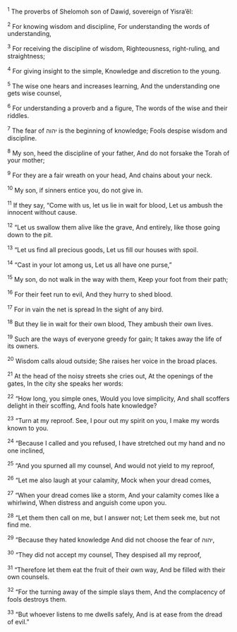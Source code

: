 <sup>1</sup> The proverbs of Shelomoh son of Dawiḏ, sovereign of Yisra’ĕl:

<sup>2</sup> For knowing wisdom and discipline, For understanding the words of understanding,

<sup>3</sup> For receiving the discipline of wisdom, Righteousness, right-ruling, and straightness;

<sup>4</sup> For giving insight to the simple, Knowledge and discretion to the young.

<sup>5</sup> The wise one hears and increases learning, And the understanding one gets wise counsel,

<sup>6</sup> For understanding a proverb and a figure, The words of the wise and their riddles.

<sup>7</sup> The fear of יהוה is the beginning of knowledge; Fools despise wisdom and discipline.

<sup>8</sup> My son, heed the discipline of your father, And do not forsake the Torah of your mother;

<sup>9</sup> For they are a fair wreath on your head, And chains about your neck.

<sup>10</sup> My son, if sinners entice you, do not give in.

<sup>11</sup> If they say, “Come with us, let us lie in wait for blood, Let us ambush the innocent without cause.

<sup>12</sup> “Let us swallow them alive like the grave, And entirely, like those going down to the pit.

<sup>13</sup> “Let us find all precious goods, Let us fill our houses with spoil.

<sup>14</sup> “Cast in your lot among us, Let us all have one purse,”

<sup>15</sup> My son, do not walk in the way with them, Keep your foot from their path;

<sup>16</sup> For their feet run to evil, And they hurry to shed blood.

<sup>17</sup> For in vain the net is spread In the sight of any bird.

<sup>18</sup> But they lie in wait for their own blood, They ambush their own lives.

<sup>19</sup> Such are the ways of everyone greedy for gain; It takes away the life of its owners.

<sup>20</sup> Wisdom calls aloud outside; She raises her voice in the broad places.

<sup>21</sup> At the head of the noisy streets she cries out, At the openings of the gates, In the city she speaks her words:

<sup>22</sup> “How long, you simple ones, Would you love simplicity, And shall scoffers delight in their scoffing, And fools hate knowledge?

<sup>23</sup> “Turn at my reproof. See, I pour out my spirit on you, I make my words known to you.

<sup>24</sup> “Because I called and you refused, I have stretched out my hand and no one inclined,

<sup>25</sup> “And you spurned all my counsel, And would not yield to my reproof,

<sup>26</sup> “Let me also laugh at your calamity, Mock when your dread comes,

<sup>27</sup> “When your dread comes like a storm, And your calamity comes like a whirlwind, When distress and anguish come upon you.

<sup>28</sup> “Let them then call on me, but I answer not; Let them seek me, but not find me.

<sup>29</sup> “Because they hated knowledge And did not choose the fear of יהוה,

<sup>30</sup> “They did not accept my counsel, They despised all my reproof,

<sup>31</sup> “Therefore let them eat the fruit of their own way, And be filled with their own counsels.

<sup>32</sup> “For the turning away of the simple slays them, And the complacency of fools destroys them.

<sup>33</sup> “But whoever listens to me dwells safely, And is at ease from the dread of evil.”

